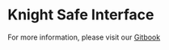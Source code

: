 # Knight Safe Interface

For more information, please visit our [Gitbook](https://knightsafe.gitbook.io/)
